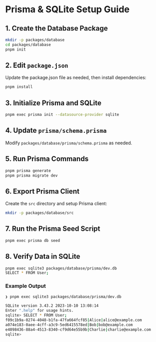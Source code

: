 # Prisma & SQLite Setup Guide

## 1. Create the Database Package

```sh
mkdir -p packages/database
cd packages/database
pnpm init
```

## 2. Edit `package.json`

Update the package.json file as needed, then install dependencies:

```sh
pnpm install
```

## 3. Initialize Prisma and SQLite

```sh
pnpm exec prisma init --datasource-provider sqlite
```

## 4. Update `prisma/schema.prisma`

Modify `packages/database/prisma/schema.prisma` as needed.

## 5. Run Prisma Commands

```sh
pnpm prisma generate
pnpm prisma migrate dev
```

## 6. Export Prisma Client

Create the `src` directory and setup Prisma client:

```sh
mkdir -p packages/database/src
```

## 7. Run the Prisma Seed Script

```sh
pnpm exec prisma db seed
```

## 8. Verify Data in SQLite

```sh
pnpm exec sqlite3 packages/database/prisma/dev.db
SELECT * FROM User;
```

### Example Output

```sh
❯ pnpm exec sqlite3 packages/database/prisma/dev.db

SQLite version 3.43.2 2023-10-10 13:08:14
Enter ".help" for usage hints.
sqlite> SELECT * FROM User;
f09c1b9a-0274-4048-b1fa-47fa664fcf85|Alice|alice@example.com
a074e183-0aee-4cff-a3c9-5ed6415578ed|Bob|bob@example.com
e4098436-88a4-4513-8340-cf9d64e55b9b|Charlie|charlie@example.com
sqlite>
```
